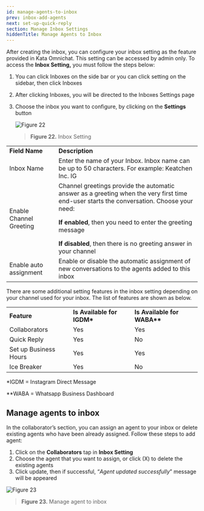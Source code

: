 ```yaml
---
id: manage-agents-to-inbox
prev: inbox-add-agents
next: set-up-quick-reply
section: Manage Inbox Settings
hiddenTitle: Manage Agents to Inbox
---
```


After creating the inbox, you can configure your inbox setting as the feature provided in Kata Omnichat. This setting can be accessed by admin only. To access the **Inbox Setting,** you must follow the steps below:

1. You can click Inboxes on the side bar or you can click setting on the sidebar, then click Inboxes
2. After clicking Inboxes, you will be directed to the Inboxes Settings page
3. Choose the inbox you want to configure, by clicking on the **Settings** button

    ![Figure 22](/assets/images/products/kata-omnichat/image22.webp)

    > **Figure 22.** Inbox Setting

<table>
  <tr>
   <td><strong>Field Name</strong>
   </td>
   <td><strong>Description</strong>
   </td>
  </tr>
  <tr>
   <td>Inbox Name
   </td>
   <td>Enter the name of your Inbox. Inbox name can be up to 50 characters. For example: Keatchen Inc. IG
   </td>
  </tr>
  <tr>
   <td>Enable Channel Greeting
   </td>
   <td>Channel greetings provide the automatic answer as a greeting when the very first time end-user starts the conversation. Choose your need:
<p>
<strong>If enabled</strong>, then you need to enter the greeting message
</p>
<strong>If disabled</strong>, then there is no greeting answer in your channel
   </td>
  </tr>
  <tr>
   <td>Enable auto assignment
   </td>
   <td>Enable or disable the automatic assignment of new conversations to the agents added to this inbox
   </td>
  </tr>
</table>

There are some additional setting features in the inbox setting depending on your channel used for your inbox. The list of features are shown as below.

<table>
  <tr>
   <td><strong>Feature</strong>
   </td>
   <td><strong>Is Available for IGDM*</strong>
   </td>
   <td><strong>Is Available for WABA**</strong>
   </td>
  </tr>
  <tr>
   <td>Collaborators
   </td>
   <td>Yes
   </td>
   <td>Yes
   </td>
  </tr>
  <tr>
   <td>Quick Reply
   </td>
   <td>Yes
   </td>
   <td>No
   </td>
  </tr>
  <tr>
   <td>Set up Business Hours
   </td>
   <td>Yes
   </td>
   <td>Yes
   </td>
  </tr>
  <tr>
   <td>Ice Breaker
   </td>
   <td>Yes
   </td>
   <td>No
   </td>
  </tr>
</table>

\*IGDM = Instagram Direct Message

\*\*WABA = Whatsapp Business Dashboard

## Manage agents to inbox

In the collaborator’s section, you can assign an agent to your inbox or delete existing agents who have been already assigned. Follow these steps to add agent:

1. Click on the **Collaborators** tap in **Inbox Setting**
2. Choose the agent that you want to assign, or click (X) to delete the existing agents
3. Click update, then if successful, “_Agent updated successfully_” message will be appeared

![Figure 23](/assets/images/products/kata-omnichat/image23.webp)

> **Figure 23.** Manage agent to inbox
